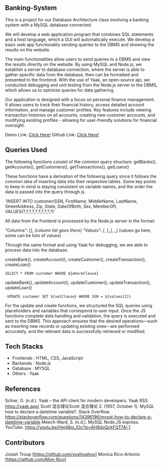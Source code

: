 ## Banking-System
This is a project for our Database Architecture class involving a banking system with a MySQL database connected. 

We will develop a web application program that combines SQL statements and a host language, which a GUI will automatically execute. We develop a basic web app functionality sending queries to the DBMS and showing the results on the website.

The main functionalities allow users to send queries to a DBMS and view the results directly on the website. By using MySQL and Node.js, we establish a server to database connection, where the server is able to gather specific data from the database, then can be formatted and presented to the frontend. With the use of Yaak, an open-source api, we conducted debugging and unit testing from the Node.js server to the DBMS, which allows us to optimize queries for data gathering.

Our application is designed with a focus on personal finance management. It allows users to track their financial history, access detailed account information, and manage customer profiles. Key features include viewing transaction histories on all accounts, creating new customer accounts, and modifying existing profiles - allowing for user-friendly solutions for financial oversight.


Demo Link: [Click Here!]()
Github Link: [Click Here!](https://github.com/yoshiyahoo/Banking-System/tree/main?tab=readme-ov-file#banking-system)

## Queries Used
The following functions consist of the common query structure:
getBanks(), getAccounts(), getCustomers(), getTransactions(), getLoans()

These functions have a derivation of the following query since it follows the common idea of inserting data into their respective tables. Some key points to keep in mind is staying consistent on variable names, and the order the data is passed into the query through js.

'INSERT INTO customer(SSN, FirstName, MiddleName, LastName, StreetAddress, Zip, State, DateOfBirth, Sex, MemberOf) VALUES(?,?,?,?,?,?,?,?,?,?)'

All data from the frontend is processed by the Node.js server in the format: 

"Columns": [_], (column list goes there)
"Values": [_, [_], _]  (values go here, some can be lists of values)

Through the same format and using Yaak for debugging, we are able to process data into the database. 

createBank(), createAccount(), createCustomer(), createTransaction(), createLoan()

`SELECT * FROM customer WHERE ${whereClause}`

updateBank(), updateAccount(), updateCustomer(), updateTransaction(), updateLoan()

` UPDATE customer SET ${setClause} WHERE SSN = ${values[2]}`

For the update and create functions, we structured the SQL queries using placeholders and variables that correspond to user input. Once the JS functions complete data handling and validation, the query is executed and sent to the DBMS. This approach ensures that the desired operations—such as inserting new records or updating existing ones—are performed accurately, and the relevant data is successfully retrieved or modified.

## Tech Stacks
- Frontends : HTML, CSS, JavaScript
- Backends : Node.js
- Database : MYSQL
- Others : Yaak

## References
Schier, G. (n.d.). Yaak – the API client for modern developers. Yaak RSS. https://yaak.app/ 
Scott 混合理论Scott 混合理论                      2. (1957, October 1). MySQL how to declare a datetime variable?. Stack Overflow. https://stackoverflow.com/questions/14396196/mysql-how-to-declare-a-datetime-variable 
Meech-Ward, S. (n.d.). MySQL Node.JS express. YouTube. https://youtu.be/Hej48pi_lOc?si=AH8doQckFQT74l-1 

## Contributors
Josiah Troup [https://github.com/yoshiyahoo]
Monica Rico-Antonio [https://github.com/Mon-Rico]
